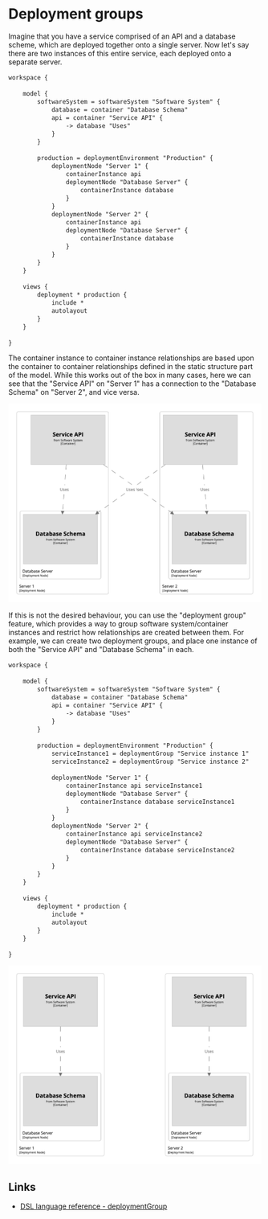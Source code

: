 # Deployment groups

Imagine that you have a service comprised of an API and a database scheme, which are deployed together onto a single server.
Now let's say there are two instances of this entire service, each deployed onto a separate server.

```
workspace {

    model {
        softwareSystem = softwareSystem "Software System" {
            database = container "Database Schema"
            api = container "Service API" {
                -> database "Uses"
            }
        }

        production = deploymentEnvironment "Production" {
            deploymentNode "Server 1" {
                containerInstance api
                deploymentNode "Database Server" {
                    containerInstance database
                }
            }
            deploymentNode "Server 2" {
                containerInstance api
                deploymentNode "Database Server" {
                    containerInstance database
                }
            }
        }
    }

    views {
        deployment * production {
            include *
            autolayout
        }
    }

}
```

The container instance to container instance relationships are based upon the container to container relationships
defined in the static structure part of the model.
While this works out of the box in many cases, here we can see that the "Service API" on "Server 1" has a connection to the "Database Schema" on "Server 2", and vice versa.

[![](example-1.png)](http://structurizr.com/dsl?src=https://raw.githubusercontent.com/structurizr/dsl/master/docs/cookbook/deployment-groups/example-1.dsl)

If this is not the desired behaviour, you can use the "deployment group" feature, which 
provides a way to group software system/container instances and restrict how relationships are created between them.
For example, we can create two deployment groups, and place one instance of both the "Service API" and "Database Schema" in each.

```
workspace {

    model {
        softwareSystem = softwareSystem "Software System" {
            database = container "Database Schema"
            api = container "Service API" {
                -> database "Uses"
            }
        }

        production = deploymentEnvironment "Production" {
            serviceInstance1 = deploymentGroup "Service instance 1"
            serviceInstance2 = deploymentGroup "Service instance 2"

            deploymentNode "Server 1" {
                containerInstance api serviceInstance1
                deploymentNode "Database Server" {
                    containerInstance database serviceInstance1
                }
            }
            deploymentNode "Server 2" {
                containerInstance api serviceInstance2
                deploymentNode "Database Server" {
                    containerInstance database serviceInstance2
                }
            }
        }
    }

    views {
        deployment * production {
            include *
            autolayout
        }
    }

}
```

[![](example-2.png)](http://structurizr.com/dsl?src=https://raw.githubusercontent.com/structurizr/dsl/master/docs/cookbook/deployment-groups/example-2.dsl)

## Links

- [DSL language reference - deploymentGroup](https://github.com/structurizr/dsl/blob/master/docs/language-reference.md#deploymentGroup)